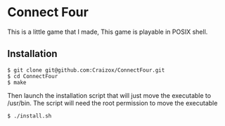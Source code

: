 # Connect Four

This is a little game that I made, This game is playable in POSIX shell.

## Installation
```
$ git clone git@github.com:Craizox/ConnectFour.git
$ cd ConnectFour
$ make
```
Then launch the installation script that will just move the executable to
/usr/bin. The script will need the root permission to move the executable
```
$ ./install.sh
```
